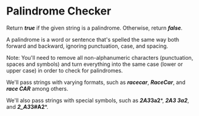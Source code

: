 # Palindrome Checker

Return ***true*** if the given string is a palindrome. Otherwise, return **_false_**.

A palindrome is a word or sentence that's spelled the same way both forward and backward, ignoring punctuation, case, and spacing.

Note: You'll need to remove all non-alphanumeric characters (punctuation, spaces and symbols) and turn everything into the same case (lower or upper case) in order to check for palindromes.

We'll pass strings with varying formats, such as **_racecar_**, **_RaceCar_**, and **_race CAR_** among others.

We'll also pass strings with special symbols, such as ***2A3*3a2***, **_2A3 3a2_**, and ***2_A3*3#A2***.
